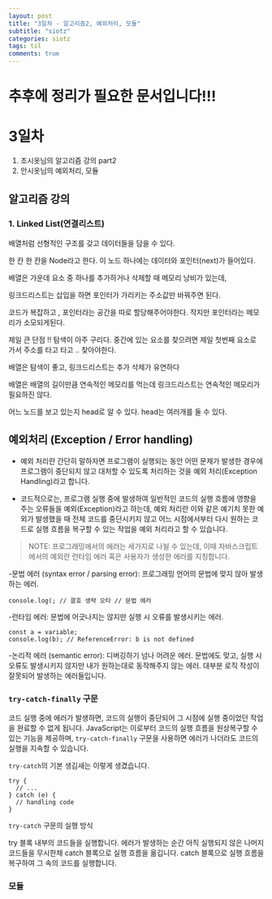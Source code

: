 ```yaml
---
layout: post
title: "3일차 - 알고리즘2, 예외처리, 모듈"
subtitle: "siotz"
categories: siotz
tags: til
comments: true
---
```


# 추후에 정리가 필요한 문서입니다!!!

# 3일차

1. 조시옷님의 알고리즘 강의 part2
1. 안시옷님의 예외처리, 모듈

## 알고리즘 강의

### 1. Linked List(연결리스트)

배열처럼 선형적인 구조를 갖고 데이터들을 담을 수 있다.

한 칸 한 칸을 Node라고 한다.
이 노드 하나에는 데이터와 포인터(next)가 들어있다.

배열은 가운데 요소 중 하나를 추가하거나 삭제할 때 메모리 낭비가 있는데,

링크드리스트는 삽입을 하면 포인터가 가리키는 주소값만 바꿔주면 된다.

코드가 복잡하고 , 포인터라는 공간을 따로 할당해주어야한다.
작지만 포인터라는 메모리가 소모되게된다.

제일 큰 단점 !!
탐색이 아주 구리다. 중간에 있는 요소를 찾으려면 제일 첫번째 요소로 가서 주소를 타고 타고 .. 찾아야한다.

배열은 탐색이 좋고, 링크드리스트는 추가 삭제가 유연하다

배열은 배열의 길이만큼 연속적인 메모리를 먹는데
링크드리스트는 연속적인 메모리가 필요하진 않다.

어느 노드를 보고 있는지 head로 알 수 있다.
head는 여러개를 둘 수 있다.

## 예외처리 (Exception / Error handling)

- 예외 처리란 간단히 말하자면 프로그램이 실행되는 동안 어떤 문제가 발생한 경우에 프로그램이 중단되지 않고 대처할 수 있도록 처리하는 것을 예외 처리(Exception Handling)라고 합니다.

* 코드적으로는, 프로그램 실행 중에 발생하여 일반적인 코드의 실행 흐름에 영향을 주는 오류들을 예외(Exception)라고 하는데, 예외 처리란 이와 같은 예기치 못한 예외가 발생했을 때 전체 코드를 중단시키지 않고 어느 시점에서부터 다시 원하는 코드로 실행 흐름을 복구할 수 있는 작업을 예외 처리라고 할 수 있습니다.

> NOTE: 프로그래밍에서의 에러는 세가지로 나뉠 수 있는데, 이때 자바스크립트에서의 예외란 런타임 에러 혹은 사용자가 생성한 에러를 지칭합니다.

-문법 에러 (syntax error / parsing error): 프로그래밍 언어의 문법에 맞지 않아 발생하는 에러.

```
console.log(; // 괄호 생략 오타 // 문법 에러
```

-런타임 에러: 문법에 어긋나지는 않지만 실행 시 오류를 발생시키는 에러.

```
const a = variable;
console.log(b); // ReferenceError: b is not defined
```

-논리적 에러 (semantic error): 디버깅하기 넘나 어려운 에러. 문법에도 맞고, 실행 시 오류도 발생시키지 않지만 내가 원하는대로 동작해주지 않는 에러. 대부분 로직 작성이 잘못되어 발생하는 에러들입니다.

### `try-catch-finally` 구문

코드 실행 중에 에러가 발생하면, 코드의 실행이 중단되어 그 시점에 실행 중이었던 작업을 완료할 수 없게 됩니다. JavaScript는 이로부터 코드의 실행 흐름을 원상복구할 수 있는 기능을 제공하며, `try-catch-finally` 구문을 사용하면 에러가 나더라도 코드의 실행을 지속할 수 있습니다.

`try-catch`의 기본 생김새는 이렇게 생겼습니다.

```
try {
  // ...
} catch (e) {
  // handling code
}
```

`try-catch` 구문의 실행 방식

try 블록 내부의 코드들을 실행합니다.
에러가 발생하는 순간 아직 실행되지 않은 나머지 코드들을 무시한채 catch 블록으로 실행 흐름을 옮깁니다.
catch 블록으로 실행 흐름을 복구하여 그 속의 코드를 실행합니다.

### 모듈
